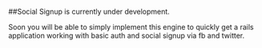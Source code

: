 ##Social Signup is currently under development.

Soon you will be able to simply implement this engine to quickly get a rails application working with basic auth and social signup via fb and twitter.